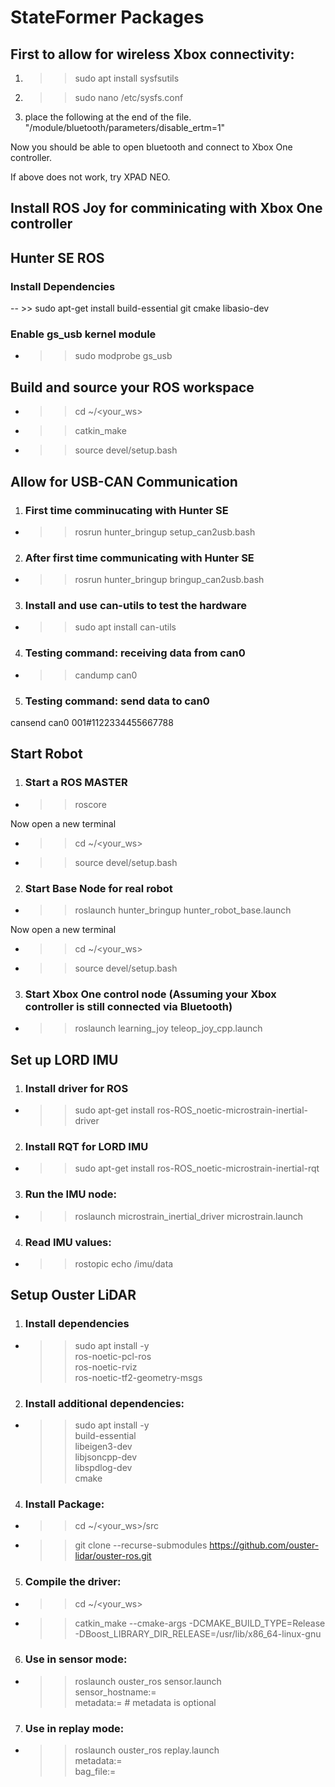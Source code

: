 # StateFormer Packages

## First to allow for wireless Xbox connectivity:
1) >> sudo apt install sysfsutils
2) >> sudo nano /etc/sysfs.conf
3) place the following at the end of the file. "/module/bluetooth/parameters/disable_ertm=1"

Now you should be able to open bluetooth and connect to Xbox One controller.

If above does not work, try XPAD NEO.

## Install ROS Joy for comminicating with Xbox One controller

## Hunter SE ROS 
### Install Dependencies
-- >> sudo apt-get install build-essential git cmake libasio-dev

### Enable gs_usb kernel module 
- >> sudo modprobe gs_usb


## Build and source your ROS workspace
- >> cd ~/<your_ws>
- >> catkin_make
- >> source devel/setup.bash

## Allow for USB-CAN Communication
1) ### First time comminucating with Hunter SE
- >> rosrun hunter_bringup setup_can2usb.bash

2) ### After first time communicating with Hunter SE
- >> rosrun hunter_bringup bringup_can2usb.bash

3) ### Install and use can-utils to test the hardware 
- >> sudo apt install can-utils

4) ### Testing command: receiving data from can0
- >> candump can0

5) ### Testing command: send data to can0
cansend can0 001#1122334455667788

## Start Robot
1) ### Start a ROS MASTER 
- >> roscore

Now open a new terminal
- >> cd ~/<your_ws>
- >> source devel/setup.bash

2) ### Start Base Node for real robot
- >> roslaunch hunter_bringup hunter_robot_base.launch

Now open a new terminal
- >> cd ~/<your_ws>
- >> source devel/setup.bash

3) ### Start Xbox One control node (Assuming your Xbox controller is still connected via Bluetooth)
- >> roslaunch learning_joy teleop_joy_cpp.launch

## Set up LORD IMU
1) ### Install driver for ROS
- >> sudo apt-get install ros-ROS_noetic-microstrain-inertial-driver

2) ### Install RQT for LORD IMU
- >> sudo apt-get install ros-ROS_noetic-microstrain-inertial-rqt

3) ### Run the IMU node:
- >> roslaunch microstrain_inertial_driver microstrain.launch

4) ### Read IMU values:
- >> rostopic echo /imu/data

## Setup Ouster LiDAR
1) ### Install dependencies
- >> sudo apt install -y                  \
    ros-noetic-pcl-ros             \
    ros-noetic-rviz                \
    ros-noetic-tf2-geometry-msgs

2) ### Install additional dependencies:
- >> sudo apt install -y \
    build-essential \
    libeigen3-dev   \
    libjsoncpp-dev  \
    libspdlog-dev   \
    cmake

4) ### Install Package:
- >> cd ~/<your_ws>/src
- >> git clone --recurse-submodules https://github.com/ouster-lidar/ouster-ros.git

5) ### Compile the driver:
- >> cd ~/<your_ws>
- >> catkin_make --cmake-args -DCMAKE_BUILD_TYPE=Release -DBoost_LIBRARY_DIR_RELEASE=/usr/lib/x86_64-linux-gnu

6) ### Use in sensor mode:
- >> roslaunch ouster_ros sensor.launch      \
    sensor_hostname:=<sensor host name>    \
    metadata:=<json file name>             # metadata is optional

7) ### Use in replay mode:
- >> roslaunch ouster_ros replay.launch      \
    metadata:=<json file name>          \
    bag_file:=<path to rosbag file>


